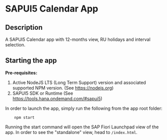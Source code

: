 # SAPUI5 Calendar App

## Description

A SAPUI5 Calendar app with 12-months view, RU holidays and interval selection.

## Starting the app

**Pre-requisites:**

1. Active NodeJS LTS (Long Term Support) version and associated supported NPM version.  (See <https://nodejs.org>)
2. SAPUI5 SDK or Runtime (See <https://tools.hana.ondemand.com/#sapui5>)

In order to launch the app, simply run the following from the app root folder:

```shell
    npm start
```

Running the start command will open the SAP Fiori Launchpad view of the app. In order to see the "standalone" view, head to `/index.html`.
